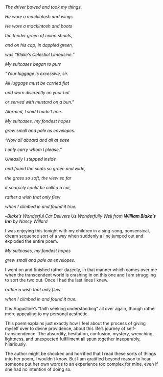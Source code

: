 _The driver bowed and took my things._

_He wore a mackintosh and wings._

_He wore a mackintosh and boots_

_the tender green of onion shoots,_

_and on his cap, in dappled green,_

_was “Blake’s Celestial Limousine.”_

_My suitcases began to purr._

_“Your luggage is excessive, sir._

_All luggage must be carried flat_

_and worn discreetly on your hat_

_or served with mustard on a bun.”_

_Alarmed, I said I hadn’t one._

_My suitcases, my fondest hopes_

_grew small and pale as envelopes._

_“Now all aboard and all at ease_

_I only carry whom I please.”_

_Uneasily I stepped inside_

_and found the seats so green and wide,_

_the grass so soft, the view so far_

_it scarcely could be called a car,_

_rather a wish that only flew_

_when I climbed in and found it true._

–_Blake’s Wonderful Car Delivers Us Wonderfully Well from __William Blake’s Inn__ by Nancy Willard_

I was enjoying this tonight with my children in a sing-song, nonsensical, dream sequence sort of a way when suddenly a line jumped out and exploded the entire poem.

_My suitcases, my fondest hopes_

_grew small and pale as envelopes._

I went on and finished rather dazedly, in that manner which comes over me when the transcendent world is crashing in on this one and I am struggling to sort the two out. Once I had the last lines I knew.

_rather a wish that only flew_

_when I climbed in and found it true._

It is Augustine’s “faith seeking understanding” all over again, though rather more appealing to my personal aesthetic.

This poem explains just exactly how I feel about the process of giving myself over to divine providence, about this life’s journey of self-transcendence. The absurdity, hesitation, confusion, mystery, wrenching, lightness, and unexpected fulfillment all spun together inseparably, hilariously.

The author might be shocked and horrified that I read these sorts of things into her poem, I wouldn’t know. But I am gratified beyond reason to hear someone put her own words to an experience too complex for mine, even if she had no intention of doing so.

